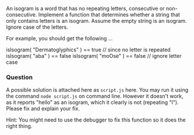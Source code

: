 An isogram is a word that has no repeating letters, consecutive or non-consecutive. Implement a function that determines whether a string that only contains letters is an isogram. Assume the empty string is an isogram. Ignore case of the letters.

For example, you should get the following ...

isIsogram( "Dermatoglyphics" ) == true  // since no letter is repeated 
isIsogram( "aba" )             == false
isIsogram( "moOse" )           == false // ignore letter case

### Question

A possible solution is attached here as `script.js` here. You may run it using the command `node script.js` on command line.  However it doesn't work, as it reports "hello" as an isogram, which it clearly is not (repeating "l"). Please fix and explain your fix.

Hint: You might need to use the debugger to fix this function so it does the right thing.

